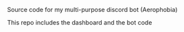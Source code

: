 Source code for my multi-purpose discord bot (Aerophobia)

This repo includes the dashboard and the bot code
